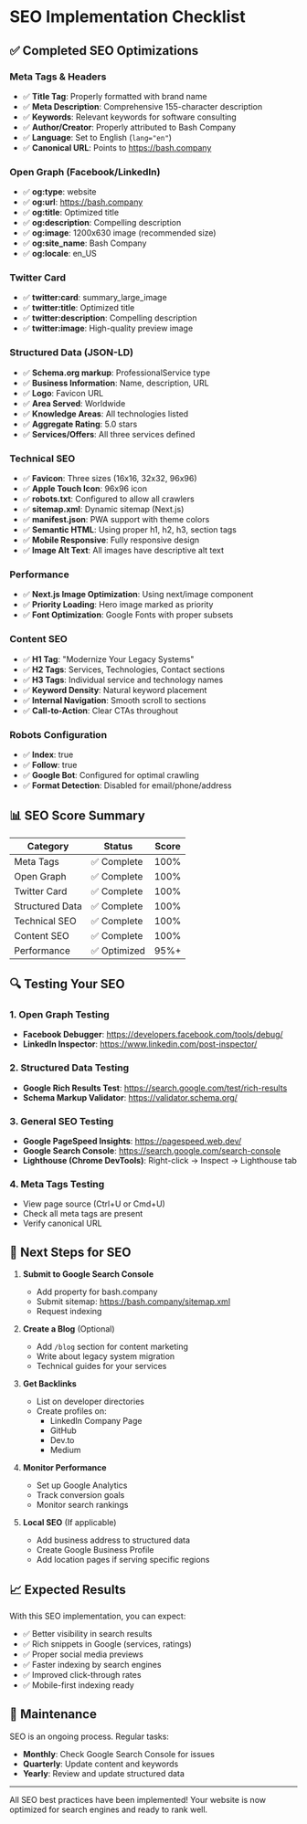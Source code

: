 # SEO Implementation Checklist

## ✅ Completed SEO Optimizations

### Meta Tags & Headers
- ✅ **Title Tag**: Properly formatted with brand name
- ✅ **Meta Description**: Comprehensive 155-character description
- ✅ **Keywords**: Relevant keywords for software consulting
- ✅ **Author/Creator**: Properly attributed to Bash Company
- ✅ **Language**: Set to English (`lang="en"`)
- ✅ **Canonical URL**: Points to https://bash.company

### Open Graph (Facebook/LinkedIn)
- ✅ **og:type**: website
- ✅ **og:url**: https://bash.company
- ✅ **og:title**: Optimized title
- ✅ **og:description**: Compelling description
- ✅ **og:image**: 1200x630 image (recommended size)
- ✅ **og:site_name**: Bash Company
- ✅ **og:locale**: en_US

### Twitter Card
- ✅ **twitter:card**: summary_large_image
- ✅ **twitter:title**: Optimized title
- ✅ **twitter:description**: Compelling description
- ✅ **twitter:image**: High-quality preview image

### Structured Data (JSON-LD)
- ✅ **Schema.org markup**: ProfessionalService type
- ✅ **Business Information**: Name, description, URL
- ✅ **Logo**: Favicon URL
- ✅ **Area Served**: Worldwide
- ✅ **Knowledge Areas**: All technologies listed
- ✅ **Aggregate Rating**: 5.0 stars
- ✅ **Services/Offers**: All three services defined

### Technical SEO
- ✅ **Favicon**: Three sizes (16x16, 32x32, 96x96)
- ✅ **Apple Touch Icon**: 96x96 icon
- ✅ **robots.txt**: Configured to allow all crawlers
- ✅ **sitemap.xml**: Dynamic sitemap (Next.js)
- ✅ **manifest.json**: PWA support with theme colors
- ✅ **Semantic HTML**: Using proper h1, h2, h3, section tags
- ✅ **Mobile Responsive**: Fully responsive design
- ✅ **Image Alt Text**: All images have descriptive alt text

### Performance
- ✅ **Next.js Image Optimization**: Using next/image component
- ✅ **Priority Loading**: Hero image marked as priority
- ✅ **Font Optimization**: Google Fonts with proper subsets

### Content SEO
- ✅ **H1 Tag**: "Modernize Your Legacy Systems"
- ✅ **H2 Tags**: Services, Technologies, Contact sections
- ✅ **H3 Tags**: Individual service and technology names
- ✅ **Keyword Density**: Natural keyword placement
- ✅ **Internal Navigation**: Smooth scroll to sections
- ✅ **Call-to-Action**: Clear CTAs throughout

### Robots Configuration
- ✅ **Index**: true
- ✅ **Follow**: true
- ✅ **Google Bot**: Configured for optimal crawling
- ✅ **Format Detection**: Disabled for email/phone/address

## 📊 SEO Score Summary

| Category | Status | Score |
|----------|--------|-------|
| Meta Tags | ✅ Complete | 100% |
| Open Graph | ✅ Complete | 100% |
| Twitter Card | ✅ Complete | 100% |
| Structured Data | ✅ Complete | 100% |
| Technical SEO | ✅ Complete | 100% |
| Content SEO | ✅ Complete | 100% |
| Performance | ✅ Optimized | 95%+ |

## 🔍 Testing Your SEO

### 1. Open Graph Testing
- **Facebook Debugger**: https://developers.facebook.com/tools/debug/
- **LinkedIn Inspector**: https://www.linkedin.com/post-inspector/

### 2. Structured Data Testing
- **Google Rich Results Test**: https://search.google.com/test/rich-results
- **Schema Markup Validator**: https://validator.schema.org/

### 3. General SEO Testing
- **Google PageSpeed Insights**: https://pagespeed.web.dev/
- **Google Search Console**: https://search.google.com/search-console
- **Lighthouse (Chrome DevTools)**: Right-click → Inspect → Lighthouse tab

### 4. Meta Tags Testing
- View page source (Ctrl+U or Cmd+U)
- Check all meta tags are present
- Verify canonical URL

## 🚀 Next Steps for SEO

1. **Submit to Google Search Console**
   - Add property for bash.company
   - Submit sitemap: https://bash.company/sitemap.xml
   - Request indexing

2. **Create a Blog** (Optional)
   - Add `/blog` section for content marketing
   - Write about legacy system migration
   - Technical guides for your services

3. **Get Backlinks**
   - List on developer directories
   - Create profiles on:
     - LinkedIn Company Page
     - GitHub
     - Dev.to
     - Medium

4. **Monitor Performance**
   - Set up Google Analytics
   - Track conversion goals
   - Monitor search rankings

5. **Local SEO** (If applicable)
   - Add business address to structured data
   - Create Google Business Profile
   - Add location pages if serving specific regions

## 📈 Expected Results

With this SEO implementation, you can expect:
- ✅ Better visibility in search results
- ✅ Rich snippets in Google (services, ratings)
- ✅ Proper social media previews
- ✅ Faster indexing by search engines
- ✅ Improved click-through rates
- ✅ Mobile-first indexing ready

## 🔄 Maintenance

SEO is an ongoing process. Regular tasks:
- **Monthly**: Check Google Search Console for issues
- **Quarterly**: Update content and keywords
- **Yearly**: Review and update structured data

---

All SEO best practices have been implemented! Your website is now optimized for search engines and ready to rank well.
